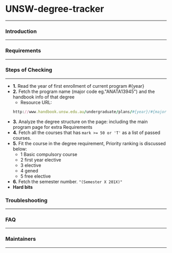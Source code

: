 # UNSW-degree-tracker
---------------------

### Introduction
---------------------
### Requirements
---------------------
### Steps of Checking
---------------------
 - **1.** Read the year of first enrollment of current program #{year}
 - **2.** Fetch the program name (major code eg."ANATA13945") and the handbook info of that degree
    - Resource URL:
    ``` ruby
    http://www.handbook.unsw.edu.au/undergraduate/plans/#{year}/#{major code}.html
    ```
 - **3.** Analyze the degree structure on the page: including the main program page for extra Requirements
 - **4.** Fetch all the courses that has `mark >= 50 or 'T'` as a list of passed courses.
 - **5.** Fit the course in the degree requirement, Priority ranking is discussed below:
   - 1 Basic compulsory course
   - 2 first year elective
   - 3 elective
   - 4 gened
   - 5 free elective
 - **6.** Fetch the semester number. `"(Semester X 201X)"`
 - **Hard bits**
### Troubleshooting
---------------------
### FAQ
---------------------
### Maintainers
---------------------
